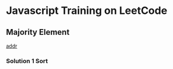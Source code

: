 # Javascript Training on LeetCode

## Majority Element
[addr](https://leetcode.cn/problems/majority-element/submissions/512857454/?envType=study-plan-v2&envId=top-interview-150)

### Solution 1 Sort
